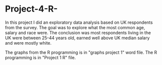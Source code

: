 # Project-4-R-

In this project I did an exploratory data analysis based on UK respondents from the survey. The goal was to explore what the most common age, salary and race were. The conclusion was most respondents living in the UK were between 25-44 years old, earned well above UK median salary and were mostly white.

The graphs from the R programming is in "graphs project 1" word file. The R programming is in "Project 1 R" file.
